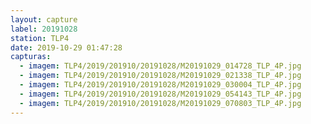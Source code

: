 ```yaml
---
layout: capture
label: 20191028
station: TLP4
date: 2019-10-29 01:47:28
capturas:
  - imagem: TLP4/2019/201910/20191028/M20191029_014728_TLP_4P.jpg
  - imagem: TLP4/2019/201910/20191028/M20191029_021338_TLP_4P.jpg
  - imagem: TLP4/2019/201910/20191028/M20191029_030004_TLP_4P.jpg
  - imagem: TLP4/2019/201910/20191028/M20191029_054143_TLP_4P.jpg
  - imagem: TLP4/2019/201910/20191028/M20191029_070803_TLP_4P.jpg
---
```

